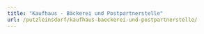 ```yaml
---
title: "Kaufhaus - Bäckerei und Postpartnerstelle"
url: /putzleinsdorf/kaufhaus-baeckerei-und-postpartnerstelle/
---
```

